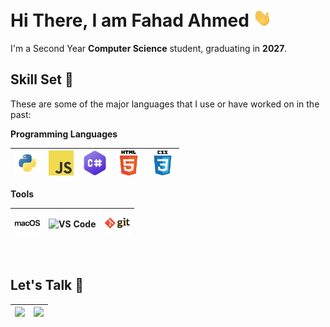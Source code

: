 
<h1>Hi There, I am Fahad Ahmed <img  src="https://raw.githubusercontent.com/ABSphreak/ABSphreak/master/gifs/Hi.gif" width="30px"></h1>

I'm a Second Year **Computer Science** student, graduating in **2027**.

## Skill Set :muscle:

These are some of the major languages that I use or have worked on in the past:

**Programming Languages**

<img title="Python" alt="Python" width="40px" src="https://raw.githubusercontent.com/github/explore/master/topics/python/python.png" />|<img alt="JavaScript" title="JavaScript" width="40px" src="https://raw.githubusercontent.com/github/explore/master/topics/javascript/javascript.png">|<img title="C#" alt="C#" width="40px" src="https://raw.githubusercontent.com/github/explore/master/topics/csharp/csharp.png">|<img title="HTML" alt="HTML" width="40px" src="https://raw.githubusercontent.com/github/explore/master/topics/html/html.png">|<img title="CSS" alt="CSS" width="40px" src="https://raw.githubusercontent.com/github/explore/master/topics/css/css.png">
|--|--|--|--|--|

**Tools**

<img title="Mac" alt="Mac" width="40px" src="https://raw.githubusercontent.com/github/explore/master/topics/macos/macos.png">|<img title="VS Code" alt="VS Code" width="40px" src="https://img.icons8.com/fluent/48/000000/visual-studio-code-2019.png">|<img title="git" alt="git" width="40px" src="https://raw.githubusercontent.com/github/explore/master/topics/git/git.png">
|--|--|--|
<br>

## Let's Talk :handshake:

<a href="https://www.linkedin.com/in/"><img src="https://cdn2.iconfinder.com/data/icons/social-media-2285/512/1_Linkedin_unofficial_colored_svg-128.png" width="40"></a>|<a href="mailto:EMAIL@gmail.com"><img src="https://user-images.githubusercontent.com/86669668/171339003-ef5b5c96-eac8-478c-a9cc-318ca9477fce.gif" width="40"></a>
|--|--|
